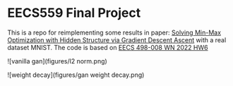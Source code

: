 # EECS559 Final Project

This is a repo for reimplementing some results in paper: [Solving Min-Max Optimization with Hidden Structure via Gradient Descent Ascent](https://arxiv.org/pdf/2101.05248.pdf) with a real dataset MNIST. The code is based on [EECS 498-008 WN 2022 HW6](https://web.eecs.umich.edu/~justincj/teaching/eecs498/WI2022/assignment6.html)



![vanilla gan](figures/l2 norm.png)

![weight decay](figures/gan weight decay.png)